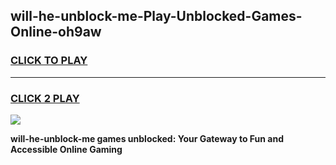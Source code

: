 
## will-he-unblock-me-Play-Unblocked-Games-Online-oh9aw
<h3>
<a href="https://premium76.site?title=will-he-unblock-me&ref=25A">CLICK TO PLAY</a></h3>
<hr>

<h3>
<a href="https://premium76.site?title=will-he-unblock-me&ref=25A">CLICK 2 PLAY</a>
  
</h3>

<a href="https://premium76.site?title=will-he-unblock-me&ref=25A"><img src="https://clearcache.store/games.png"></a>


**will-he-unblock-me games unblocked: Your Gateway to Fun and Accessible Online Gaming**
